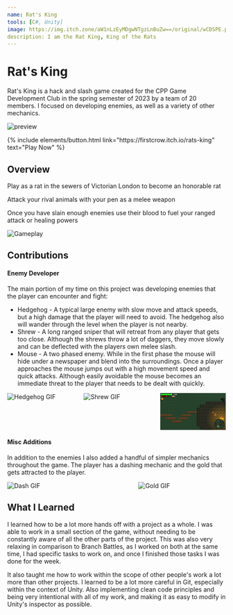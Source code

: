 ```yaml
---
name: Rat's King
tools: [C#, Unity]
image: https://img.itch.zone/aW1nLzEyMDgwNTgzLnBuZw==/original/wCDSPE.png
description: I am the Rat King, King of the Rats
---
```


# Rat's King

Rat's King is a hack and slash game created for the CPP Game Development Club in the spring semester of 2023 by a team of 20 members. I focused on developing enemies, as well as a variety of other mechanics.

![preview](https://img.itch.zone/aW1nLzEyMDgwNTgzLnBuZw==/original/wCDSPE.png)

<p class="text-center">
{% include elements/button.html link="https://firstcrow.itch.io/rats-king" text="Play Now" %}
</p>

## Overview

Play as a rat in the sewers of Victorian London to become an honorable rat

Attack your rival animals with your pen as a melee weapon

Once you have slain enough enemies use their blood to fuel your ranged attack or healing powers

![Gameplay](/assets/RatsKing/Gameplay.gif)

## Contributions

#### Enemy Developer
The main portion of my time on this project was developing enemies that the player can encounter and fight:
* Hedgehog - A typical large enemy with slow move and attack speeds, but a high damage that the player will need to avoid. The hedgehog also will wander through the level when the player is not nearby.
* Shrew - A long ranged sniper that will retreat from any player that gets too close. Although the shrews throw a lot of daggers, they move slowly and can be deflected with the players own melee slash.
* Mouse - A two phased enemy. While in the first phase the mouse will hide under a newspaper and blend into the surroundings. Once a player approaches the mouse jumps out with a  high movement speed and quick attacks. Although easily avoidable the mouse becomes an immediate threat to the player that needs to be dealt with quickly.

<div style="display: flex; justify-content: space-between;">
    <img src="/assets/RatsKing/Hedgehog.gif" alt="Hedgehog GIF" width="30%">
    <img src="/assets/RatsKing/Shrew.gif" alt="Shrew GIF" width="30%">
    <img src="/assets/RatsKing/Mouse.gif" alt="Mouse GIF" width="30%">
</div>

#### Misc Additions
In addition to the enemies I also added a handful of simpler mechanics throughout the game. The player has a dashing mechanic and the gold that gets attracted to the player.

<div style="display: flex; justify-content: space-between;">
    <img src="/assets/RatsKing/Dash.gif" alt="Dash GIF" width="40%">
    <img src="/assets/RatsKing/Gold.gif" alt="Gold GIF" width="40%">
</div>

## What I Learned

I learned how to be a lot more hands off with a project as a whole. I was able to work in a small section of the game, without needing to be constantly aware of all the other parts of the project. This was also very relaxing in comparison to Branch Battles, as I worked on both at the same time, I had specific tasks to work on, and once I finished those tasks I was done for the week.

It also taught me how to work within the scope of other people's work a lot more than other projects. I learned to be a lot more careful in Git, especially within the context of Unity. Also implementing clean code principles and being very intentional with all of my work, and making it as easy to modify in Unity's inspector as possible. 